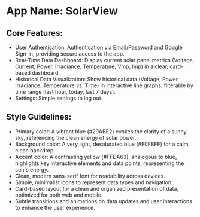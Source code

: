 # **App Name**: SolarView

## Core Features:

- User Authentication: Authentication via Email/Password and Google Sign-in, providing secure access to the app.
- Real-Time Data Dashboard: Display current solar panel metrics (Voltage, Current, Power, Irradiance, Temperature, Vmp, Imp) in a clear, card-based dashboard.
- Historical Data Visualization: Show historical data (Voltage, Power, Irradiance, Temperature vs. Time) in interactive line graphs, filterable by time range (last hour, today, last 7 days).
- Settings: Simple settings to log out.

## Style Guidelines:

- Primary color: A vibrant blue (#29ABE2) evokes the clarity of a sunny sky, referencing the clean energy of solar power.
- Background color: A very light, desaturated blue (#F0F8FF) for a calm, clean backdrop.
- Accent color: A contrasting yellow (#FFDA63), analogous to blue, highlights key interactive elements and data points, representing the sun's energy.
- Clean, modern sans-serif font for readability across devices.
- Simple, minimalist icons to represent data types and navigation.
- Card-based layout for a clean and organized presentation of data, optimized for both web and mobile.
- Subtle transitions and animations on data updates and user interactions to enhance the user experience.